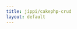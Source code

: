 ```yaml
---
title: jippi/cakephp-crud
layout: default
---
```


<script type="text/javascript">
document.location = 'docs/';
</script>
